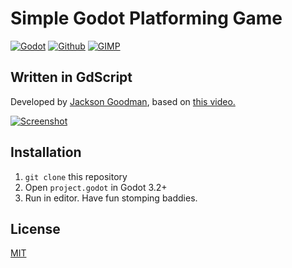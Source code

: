 # Simple Godot Platforming Game
[![Godot](https://img.shields.io/badge/GODOT-%23FFFFFF.svg?style=for-the-badge&logo=godot-engine)](#)
[![Github](https://img.shields.io/badge/git%20-%23F05033.svg?&style=for-the-badge&logo=git&logoColor=white)](#)
[![GIMP](https://img.shields.io/badge/gimp-5C5543?style=for-the-badge&logo=gimp&logoColor=white)](#)

## Written in GdScript
Developed by [Jackson Goodman](http://github.com/jacksonrgoodman), based on [this video.](https://www.youtube.com/watch?v=Mc13Z2gboEk&ab_channel=GDQuest)

[![Screenshot](https://i.ibb.co/YyTTPXn/platformer.gif)](#)
## Installation
1. `git clone` this repository
2. Open `project.godot` in Godot 3.2+
3. Run in editor. Have fun stomping baddies.

## License
[MIT](https://choosealicense.com/licenses/mit/)
